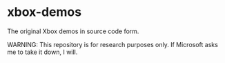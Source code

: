 # xbox-demos
The original Xbox demos in source code form.

WARNING: This repository is for research purposes only. If Microsoft asks me to take it down, I will.
